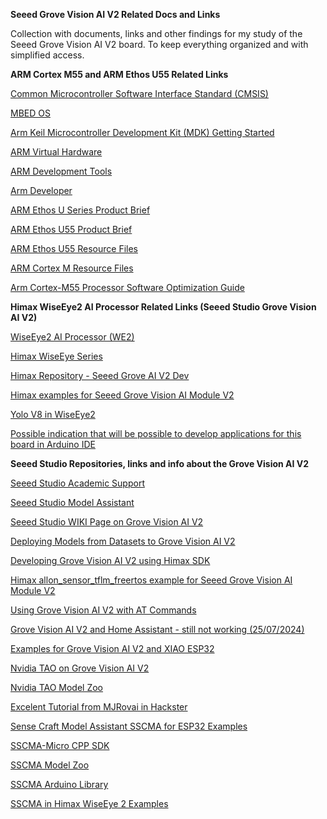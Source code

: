 **Seeed Grove Vision AI V2 Related Docs and Links**

Collection with documents, links and other findings for my study of the Seeed Grove Vision AI V2 board. To keep everything organized and with simplified access.

**ARM Cortex M55 and ARM Ethos U55 Related Links**

[Common Microcontroller Software Interface Standard (CMSIS)](https://www.arm.com/technologies/cmsis)

[MBED OS](https://www.arm.com/products/development-tools/embedded-and-software/mbed-os)

[Arm Keil Microcontroller Development Kit (MDK) Getting Started](https://developer.arm.com/documentation/109350/v6/What-is-MDK-/Download-options)

[ARM Virtual Hardware](https://www.arm.com/products/development-tools/simulation/virtual-hardware)

[ARM Development Tools](https://www.arm.com/products/development-tools)

[Arm Developer](https://developer.arm.com/AI%20and%20ML#numberOfResults=48&aq=%40navigationhierarchiescategories%3D%3D%22AI%2FML%22)

[ARM Ethos U Series Product Brief](https://armkeil.blob.core.windows.net/developer/Files/pdf/arm-ethos-u-processor-series-brief-v2.pdf)

[ARM Ethos U55 Product Brief](https://armkeil.blob.core.windows.net/developer/Files/pdf/product-brief/arm-ethos-u55-product-brief.pdf)

[ARM Ethos U55 Resource Files](https://www.arm.com/products/silicon-ip-cpu/ethos/ethos-u55)

[ARM Cortex M Resource Files](https://community.arm.com/arm-community-blogs/b/architectures-and-processors-blog/posts/cortex-m-resources#arm_tools)

[Arm Cortex-M55 Processor Software Optimization Guide](https://developer.arm.com/documentation/102692/0101/Introduction)


**Himax WiseEye2 AI Processor Related Links (Seeed Studio Grove Vision AI V2)**

[WiseEye2 AI Processor (WE2)](https://www.himax.com.tw/products/wiseeye-ai-sensing/wiseeye2-ai-processor/)

[Himax WiseEye Series](https://himaxwiseeyeplus.github.io/)

[Himax Repository - Seeed Grove AI V2 Dev](https://github.com/HimaxWiseEyePlus/Seeed_Grove_Vision_AI_Module_V2)

[Himax examples for Seeed Grove Vision AI Module V2](https://github.com/HimaxWiseEyePlus/HIMAX_WE2_Rabboni)

[Yolo V8 in WiseEye2](https://github.com/HimaxWiseEyePlus/YOLOv8_on_WE2)

[Possible indication that will be possible to develop applications for this board in Arduino IDE](https://github.com/HimaxWiseEyePlus/ArduinoCore-WE2)


**Seeed Studio Repositories, links and info about the Grove Vision AI V2**

[Seeed Studio Academic Support](https://academic.seeed.cc/)

[Seeed Studio Model Assistant](https://github.com/Seeed-Studio/ModelAssistant)

[Seeed Studio WIKI Page on Grove Vision AI V2](https://wiki.seeedstudio.com/grove_vision_ai_v2/)

[Deploying Models from Datasets to Grove Vision AI V2](https://wiki.seeedstudio.com/grove_vision_ai_v2_sscma/)

[Developing Grove Vision AI V2 using Himax SDK](https://wiki.seeedstudio.com/grove_vision_ai_v2_himax_sdk/)

[Himax allon_sensor_tflm_freertos example for Seeed Grove Vision AI Module V2](https://github.com/limengdu/Seeed_Grove_Vision_AI_V2_SD-Mic)

[Using Grove Vision AI V2 with AT Commands](https://wiki.seeedstudio.com/grove_vision_ai_v2_at/)

[Grove Vision AI V2 and Home Assistant - still not working (25/07/2024)](https://wiki.seeedstudio.com/connect_vision_ai_v2_to_ha/)

[Examples for Grove Vision AI V2 and XIAO ESP32](https://wiki.seeedstudio.com/grove_vision_ai_v2_demo/)

[Nvidia TAO on Grove Vision AI V2](https://www.seeedstudio.com/blog/2024/07/02/nvidia-tao-now-running-on-mcu-grove-vision-ai-v2/)

[Nvidia TAO Model Zoo](https://catalog.ngc.nvidia.com/models?filters=&orderBy=weightPopularDESC&query=&page=&pageSize=)

[Excelent Tutorial from MJRovai in Hackster](https://www.hackster.io/mjrobot/computer-vision-at-the-edge-with-grove-vision-ai-module-v2-0003c7)

[Sense Craft Model Assistant SSCMA for ESP32 Examples](https://github.com/Seeed-Studio/sscma-example-esp32)

[SSCMA-Micro CPP SDK](https://github.com/Seeed-Studio/SSCMA-Micro)

[SSCMA Model Zoo](https://github.com/Seeed-Studio/sscma-model-zoo)

[SSCMA Arduino Library](https://github.com/Seeed-Studio/Seeed_Arduino_SSCMA)

[SSCMA in Himax WiseEye 2 Examples](https://github.com/Seeed-Studio/sscma-example-we2)




